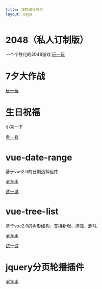 ```yaml
---
title: 我的部分项目
layout: page
---
```

# 2048（私人订制版）
一个个性化的2048游戏
[玩一玩](/game2048)

# 7夕大作战
[玩一玩](/game77)

# 生日祝福
小秀一下

[看一看](/birthday)

# vue-date-range
基于vue2.0的日期选择组件

[github](https://github.com/ParadeTo/vue-date-range)

[试一试](/vue-date-range)

# vue-tree-list
基于vue2.0的树形结构，支持新增、拖拽、删除

[github](https://github.com/ParadeTo/vue-tree-list)

[试一试](/vue-tree-list)

# jquery分页轮播插件
[github](https://github.com/ParadeTo/page-switch)
